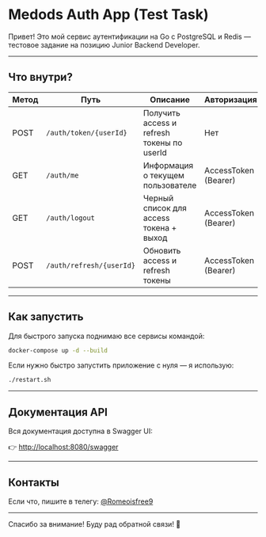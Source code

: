 # Medods Auth App (Test Task)

Привет! Это мой сервис аутентификации на Go с PostgreSQL и Redis — тестовое задание на позицию Junior Backend Developer.

---

## Что внутри?

| Метод             | Путь                  | Описание                                    | Авторизация           |
|-------------------|-----------------------|---------------------------------------------|-----------------------|
| POST              | `/auth/token/{userId}`| Получить access и refresh токены по userId | Нет                   |
| GET               | `/auth/me`            | Информация о текущем пользователе           | AccessToken (Bearer)   |
| GET               | `/auth/logout`        | Черный список для access токена + выход     | AccessToken (Bearer)   |
| POST              | `/auth/refresh/{userId}`| Обновить access и refresh токены             | AccessToken (Bearer)   |

---

## Как запустить

Для быстрого запуска поднимаю все сервисы командой:

```bash
docker-compose up -d --build
````

Если нужно быстро запустить приложение с нуля — я использую:

```bash
./restart.sh
```

---

## Документация API

Вся документация доступна в Swagger UI:

👉 [http://localhost:8080/swagger](http://localhost:8080/swagger)

---

## Контакты

Если что, пишите в телегу: [@Romeoisfree9](https://t.me/Romeoisfree9)

---

Спасибо за внимание! Буду рад обратной связи! 💙
